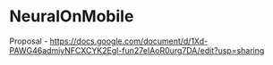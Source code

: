 # NeuralOnMobile

Proposal - https://docs.google.com/document/d/1Xd-PAWG46admiyNFCXCYK2Egl-fun27eIAoR0urg7DA/edit?usp=sharing
